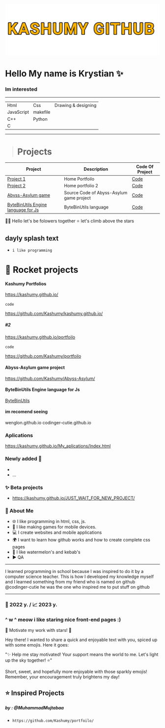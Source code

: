 
![](text2.png)


# Hello My name is Krystian ✨
### Im interested 
___
|   |   |     |
|--------|--------|--------|
|Html| Css | Drawing & designing |
|JavaScript| makefile |        |
| C++ | Python |          |
| C  | |        |
___

> # Projects



| Project | Description | Code Of Project |
|---------|-------------|-------|
| [Project 1](https://github.com/Kashumy) | Home Portfoilo | [Code](https://github.com/Kashumy) |
| [Project 2](https://github.com/Kashumy/portfolio) | Home portfolio 2 | [Code](https://github.com/Kashumy/portfolio) |
| [Abyss-Asylum game](https://github.com/Kashumy/Abyss-Asylum/) | Source Code of Abyss-Asylum game project | [Code](https://github.com/Kashumy/Abyss-Asylum/) |
| [ByteBinUtils Engine language for Js](https://github.com/Kashumy/ByteBinUtils) | ByteBinUtils language | [Code](https://github.com/Kashumy/ByteBinUtils) |



 

👋🏻 Hello let's be folowers together 
⭐ let's climb above the stars


## dayly splash text
- `i like programming `

# 💪 Rocket projects

#### Kashumy Portfolios
https://kashumy.github.io/


`code`

https://github.com/Kashumy/kashumy.github.io/
##### #2
https://kashumy.github.io/portfoilo

`code`

https://github.com/Kashumy/portfoilo
#### Abyss-Asylum game project
https://github.com/Kashumy/Abyss-Asylum/
#### ByteBinUtils Engine language for Js
[ByteBinUtils](https://github.com/Kashumy/ByteBinUtils)
#### im recomend seeing
wenglon.github.io 
codinger-cutie.github.io




### Aplications 




https://kashumy.github.io/My_aplications/Index.html 
### Newly added 🙂
-
- ... 
### ✨ Beta projects

- https://kashumy.github.io/JUST_WAIT_FOR_NEW_PROJECT/ 
### 📌 About Me
- 🌐 I like programming in html, css, js. 
- 🥝 I like making games for mobile devices.
- 💻 I create websites and mobile applications
- 🌍 I want to learn how github works and how to create complete css pages
- 🍉 I like watermelon's and kebab's
- ▶️ QA
_________
I learned programming in school because I was inspired to do it by a computer science teacher. This is how I developed my knowledge myself and I learned something from my friend who is named on github @codinger-cutie he was the one who inspired me to put stuff on github 
_________

### 🎉 2022 y. / 📈 2023 y. 

### ^ w ^  meow i like staring nice front-end pages :)




🌟 Motivate my work with stars! 🌟

Hey there! I wanted to share a quick and enjoyable text with you, spiced up with some emojis. Here it goes:

"✨ Help me stay motivated! Your support means the world to me. Let's light up the sky together! ⭐️"

Short, sweet, and hopefully more enjoyable with those sparkly emojis! Remember, your encouragement truly brightens my day!


## ⭐ Inspired Projects
##### by : @MuhammadMujtabaa


 - `https://github.com/Kashumy/portfoilo/ `

</div>
